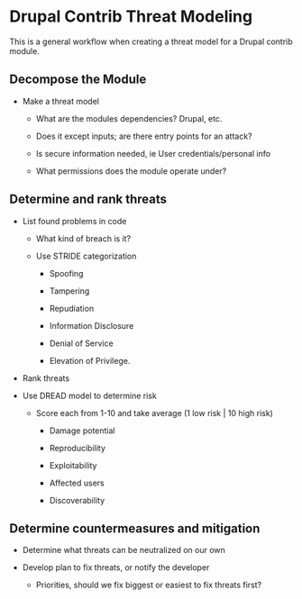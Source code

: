 # Drupal Contrib Threat Modeling

This is a general workflow when creating a threat model for a Drupal contrib
module.


##  Decompose the Module

- Make a threat model

  - What are the modules dependencies? Drupal, etc.

  - Does it except inputs; are there entry points for an attack?

  - Is secure information needed, ie User credentials/personal info

  - What permissions does the module operate under?


##  Determine and rank threats

- List found problems in code

  - What kind of breach is it?

  - Use STRIDE categorization
   
     - Spoofing
    
     - Tampering
    
     - Repudiation
    
     - Information Disclosure
    
     - Denial of Service
    
     - Elevation of Privilege.


-  Rank threats

  - Use DREAD model to determine risk
    
      - Score each from 1-10 and take average (1 low risk | 10 high risk)
    
         - Damage potential
        
         - Reproducibility
        
         - Exploitability
        
         - Affected users
        
         - Discoverability
    

##  Determine countermeasures and mitigation

- Determine what threats can be neutralized on our own

- Develop plan to fix threats, or notify the developer

  - Priorities, should we fix biggest or easiest to fix threats first?


